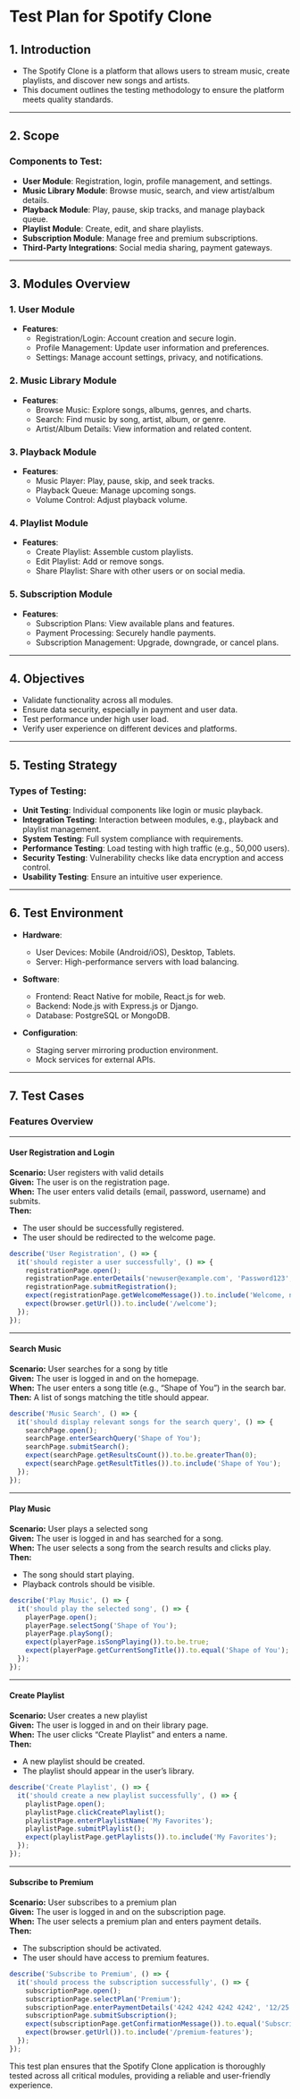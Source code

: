 # Test Plan for Spotify Clone

## 1. Introduction
- The Spotify Clone is a platform that allows users to stream music, create playlists, and discover new songs and artists.
- This document outlines the testing methodology to ensure the platform meets quality standards.

---

## 2. Scope
### Components to Test:
- **User Module**: Registration, login, profile management, and settings.
- **Music Library Module**: Browse music, search, and view artist/album details.
- **Playback Module**: Play, pause, skip tracks, and manage playback queue.
- **Playlist Module**: Create, edit, and share playlists.
- **Subscription Module**: Manage free and premium subscriptions.
- **Third-Party Integrations**: Social media sharing, payment gateways.

---

## 3. Modules Overview

### **1. User Module**
- **Features**:
  - Registration/Login: Account creation and secure login.
  - Profile Management: Update user information and preferences.
  - Settings: Manage account settings, privacy, and notifications.

### **2. Music Library Module**
- **Features**:
  - Browse Music: Explore songs, albums, genres, and charts.
  - Search: Find music by song, artist, album, or genre.
  - Artist/Album Details: View information and related content.

### **3. Playback Module**
- **Features**:
  - Music Player: Play, pause, skip, and seek tracks.
  - Playback Queue: Manage upcoming songs.
  - Volume Control: Adjust playback volume.

### **4. Playlist Module**
- **Features**:
  - Create Playlist: Assemble custom playlists.
  - Edit Playlist: Add or remove songs.
  - Share Playlist: Share with other users or on social media.

### **5. Subscription Module**
- **Features**:
  - Subscription Plans: View available plans and features.
  - Payment Processing: Securely handle payments.
  - Subscription Management: Upgrade, downgrade, or cancel plans.

---

## 4. Objectives
- Validate functionality across all modules.
- Ensure data security, especially in payment and user data.
- Test performance under high user load.
- Verify user experience on different devices and platforms.

---

## 5. Testing Strategy
### Types of Testing:
- **Unit Testing**: Individual components like login or music playback.
- **Integration Testing**: Interaction between modules, e.g., playback and playlist management.
- **System Testing**: Full system compliance with requirements.
- **Performance Testing**: Load testing with high traffic (e.g., 50,000 users).
- **Security Testing**: Vulnerability checks like data encryption and access control.
- **Usability Testing**: Ensure an intuitive user experience.

---

## 6. Test Environment
- **Hardware**:
  - User Devices: Mobile (Android/iOS), Desktop, Tablets.
  - Server: High-performance servers with load balancing.

- **Software**:
  - Frontend: React Native for mobile, React.js for web.
  - Backend: Node.js with Express.js or Django.
  - Database: PostgreSQL or MongoDB.

- **Configuration**:
  - Staging server mirroring production environment.
  - Mock services for external APIs.

---

## 7. Test Cases

### Features Overview

---

#### **User Registration and Login**

**Scenario:** User registers with valid details  
**Given:** The user is on the registration page.  
**When:** The user enters valid details (email, password, username) and submits.  
**Then:**  
- The user should be successfully registered.  
- The user should be redirected to the welcome page.  

```javascript
describe('User Registration', () => {
  it('should register a user successfully', () => {
    registrationPage.open();
    registrationPage.enterDetails('newuser@example.com', 'Password123', 'newuser');
    registrationPage.submitRegistration();
    expect(registrationPage.getWelcomeMessage()).to.include('Welcome, newuser');
    expect(browser.getUrl()).to.include('/welcome');
  });
});
```

---

#### **Search Music**

**Scenario:** User searches for a song by title  
**Given:** The user is logged in and on the homepage.  
**When:** The user enters a song title (e.g., “Shape of You”) in the search bar.  
**Then:** A list of songs matching the title should appear.  

```javascript
describe('Music Search', () => {
  it('should display relevant songs for the search query', () => {
    searchPage.open();
    searchPage.enterSearchQuery('Shape of You');
    searchPage.submitSearch();
    expect(searchPage.getResultsCount()).to.be.greaterThan(0);
    expect(searchPage.getResultTitles()).to.include('Shape of You');
  });
});
```

---

#### **Play Music**

**Scenario:** User plays a selected song  
**Given:** The user is logged in and has searched for a song.  
**When:** The user selects a song from the search results and clicks play.  
**Then:**  
- The song should start playing.  
- Playback controls should be visible.  

```javascript
describe('Play Music', () => {
  it('should play the selected song', () => {
    playerPage.open();
    playerPage.selectSong('Shape of You');
    playerPage.playSong();
    expect(playerPage.isSongPlaying()).to.be.true;
    expect(playerPage.getCurrentSongTitle()).to.equal('Shape of You');
  });
});
```

---

#### **Create Playlist**

**Scenario:** User creates a new playlist  
**Given:** The user is logged in and on their library page.  
**When:** The user clicks “Create Playlist” and enters a name.  
**Then:**  
- A new playlist should be created.  
- The playlist should appear in the user’s library.  

```javascript
describe('Create Playlist', () => {
  it('should create a new playlist successfully', () => {
    playlistPage.open();
    playlistPage.clickCreatePlaylist();
    playlistPage.enterPlaylistName('My Favorites');
    playlistPage.submitPlaylist();
    expect(playlistPage.getPlaylists()).to.include('My Favorites');
  });
});
```

---

#### **Subscribe to Premium**

**Scenario:** User subscribes to a premium plan  
**Given:** The user is logged in and on the subscription page.  
**When:** The user selects a premium plan and enters payment details.  
**Then:**  
- The subscription should be activated.  
- The user should have access to premium features.  

```javascript
describe('Subscribe to Premium', () => {
  it('should process the subscription successfully', () => {
    subscriptionPage.open();
    subscriptionPage.selectPlan('Premium');
    subscriptionPage.enterPaymentDetails('4242 4242 4242 4242', '12/25', '123');
    subscriptionPage.submitSubscription();
    expect(subscriptionPage.getConfirmationMessage()).to.equal('Subscription activated');
    expect(browser.getUrl()).to.include('/premium-features');
  });
});
```

This test plan ensures that the Spotify Clone application is thoroughly tested across all critical modules, providing a reliable and user-friendly experience.

